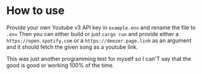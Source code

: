 # How to use

Provide your own Youtube v3 API key in `example.env` and rename the file to `.env`
Then you can either build or just `cargo run` and provide either a `https://open.spotify.com` or a `https://deezer.page.link` as an argument and it should fetch the given song as a youtube link.

This was just another programming test for myself so I can'T say that the good is good or working 100% of the time.
